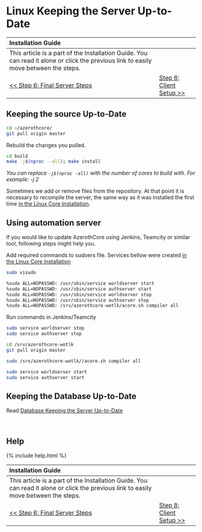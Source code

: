 # Linux Keeping the Server Up-to-Date

| Installation Guide                                                                                                                   |                                         |
| :----------------------------------------------------------------------------------------------------------------------------------- | :-------------------------------------- |
| This article is a part of the Installation Guide. You can read it alone or click the previous link to easily move between the steps. |
| [<< Step 6: Final Server Steps](final-server-steps)                                                                                  | [Step 8: Client Setup >>](client-setup) |

## Keeping the source Up-to-Date

```sh
cd ~/azerothcore/
git pull origin master
```

Rebuild the changes you pulled.

```sh
cd build
make -j$(nproc --all); make install
```
_You can replace `-j$(nproc -all)` with the number of cores to build with. For example: -j 2_

Sometimes we add or remove files from the repository. At that point it is necessary to recompile the server, the same way as it was installed the first time [in the Linux Core Installation](linux-core-installation#configuring-for-compiling).

## Using automation server
If you would like to update AzerothCore using Jenkins, Teamcity or similar tool, following steps might help you.

Add required commands to sudoers file. Services bellow were created [in the Linux Core Installation](linux-core-installation#services)
```sh
sudo visudo

%sudo ALL=NOPASSWD: /usr/sbin/service worldserver start
%sudo ALL=NOPASSWD: /usr/sbin/service authserver start
%sudo ALL=NOPASSWD: /usr/sbin/service worldserver stop
%sudo ALL=NOPASSWD: /usr/sbin/service authserver stop
%sudo ALL=NOPASSWD: /srv/azerothcore-wotlk/acore.sh compiler all
```

Run commands in Jenkins/Teamcity
```sh
sudo service worldserver stop
sudo service authserver stop

cd /srv/azerothcore-wotlk
git pull origin master

sudo /srv/azerothcore-wotlk//acore.sh compiler all

sudo service worldserver start
sudo service authserver start
```


## Keeping the Database Up-to-Date

Read [Database Keeping the Server Up-to-Date](database-keeping-the-server-up-to-date)

<br>

## Help

{% include help.html %}

| Installation Guide                                                                                                                   |                                         |
| :----------------------------------------------------------------------------------------------------------------------------------- | :-------------------------------------- |
| This article is a part of the Installation Guide. You can read it alone or click the previous link to easily move between the steps. |
| [<< Step 6: Final Server Steps](final-server-steps)                                                                                  | [Step 8: Client Setup >>](client-setup) |
